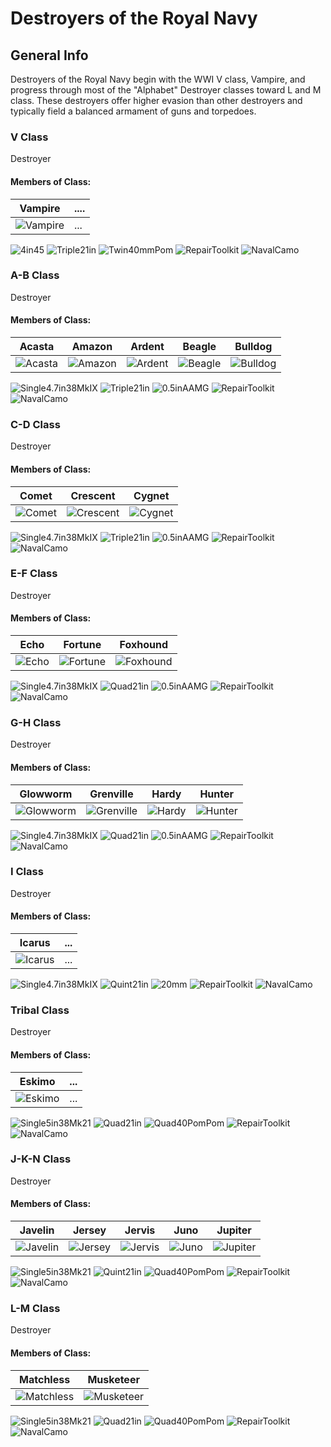 # Destroyers of the Royal Navy

## General Info

Destroyers of the Royal Navy begin with the WWI V class, Vampire, and progress through most of the "Alphabet" Destroyer classes toward L and M class. These destroyers offer higher evasion than other destroyers and typically field a balanced armament of guns and torpedoes.


### V Class

Destroyer <br/>

#### Members of Class: <br/>
Vampire | ....
| ----- | ----- |
![Vampire](/Icons/Ship/RoyalNavy/Vampire.png) |      ...        <br/>

![4in45](/Icons/Equipment/Guns/DD/Single4inMkV.png)
![Triple21in](/Icons/Equipment/Torpedo/Surface/Triple21inMkIX.png)
![Twin40mmPom](/Icons/Equipment/AA/Twin40mmPomPom.png)
![RepairToolkit](/Icons/Equipment/Auxiliary/RepairToolkit.png)
![NavalCamo](/Icons/Equipment/Auxiliary/NavalCamouflage.png) <br/>

### A-B Class <br/>

Destroyer <br/>

#### Members of Class: <br/>
Acasta | Amazon | Ardent | Beagle | Bulldog
| ------ | ------ | ------ | ------ | ------ |
![Acasta](/Icons/Ship/RoyalNavy/Acasta.png) | ![Amazon](/Icons/Ship/RoyalNavy/Amazon.png) | ![Ardent](/Icons/Ship/RoyalNavy/Ardent.png) | ![Beagle](/Icons/Ship/RoyalNavy/Beagle.png) | ![Bulldog](/Icons/Ship/RoyalNavy/Bulldog.png) <br/>

![Single4.7in38MkIX](/Icons/Equipment/Guns/DD/4.7in45MkIX.png)
![Triple21in](/Icons/Equipment/Torpedo/Surface/Triple21inMkIX.png)
![0.5inAAMG](/Icons/Equipment/AA/0.5inAAMG.png)
![RepairToolkit](/Icons/Equipment/Auxiliary/RepairToolkit.png)
![NavalCamo](/Icons/Equipment/Auxiliary/NavalCamouflage.png) <br/>

### C-D Class <br/>

Destroyer <br/>

#### Members of Class: <br/>
Comet | Crescent | Cygnet
| ------ | ------ | ------ |
![Comet](/Icons/Ship/RoyalNavy/Comet.png) | ![Crescent](/Icons/Ship/RoyalNavy/Crescent.png) | ![Cygnet](/Icons/Ship/RoyalNavy/Cygnet.png) <br/>

![Single4.7in38MkIX](/Icons/Equipment/Guns/DD/4.7in45MkIX.png)
![Triple21in](/Icons/Equipment/Torpedo/Surface/Triple21inMkIX.png)
![0.5inAAMG](/Icons/Equipment/AA/0.5inAAMG.png)
![RepairToolkit](/Icons/Equipment/Auxiliary/RepairToolkit.png)
![NavalCamo](/Icons/Equipment/Auxiliary/NavalCamouflage.png) <br/>

### E-F Class <br/>

Destroyer <br/>

#### Members of Class: <br/>
Echo | Fortune | Foxhound
| ------ | ------ | ------ 
![Echo](/Icons/Ship/RoyalNavy/Echo.png) | ![Fortune](/Icons/Ship/RoyalNavy/Fortune.png) | ![Foxhound](/Icons/Ship/RoyalNavy/Foxhound.png) <br/>

![Single4.7in38MkIX](/Icons/Equipment/Guns/DD/4.7in45MkIX.png)
![Quad21in](/Icons/Equipment/Torpedo/Surface/Quadruple21inMkIX.png)
![0.5inAAMG](/Icons/Equipment/AA/0.5inAAMG.png)
![RepairToolkit](/Icons/Equipment/Auxiliary/RepairToolkit.png)
![NavalCamo](/Icons/Equipment/Auxiliary/NavalCamouflage.png) <br/>

### G-H Class <br/>

Destroyer <br/>

#### Members of Class: <br/>
Glowworm | Grenville | Hardy | Hunter
| ------ | ------ | ------ | ------ |
![Glowworm](/Icons/Ship/RoyalNavy/Glowworm.png) | ![Grenville](/Icons/Ship/RoyalNavy/Grenville.png) | ![Hardy](/Icons/Ship/RoyalNavy/Hardy.png) | ![Hunter](/Icons/Ship/RoyalNavy/Hunter.png) <br/>

![Single4.7in38MkIX](/Icons/Equipment/Guns/DD/4.7in45MkIX.png)
![Quad21in](/Icons/Equipment/Torpedo/Surface/Quadruple21inMkIX.png)
![0.5inAAMG](/Icons/Equipment/AA/0.5inAAMG.png)
![RepairToolkit](/Icons/Equipment/Auxiliary/RepairToolkit.png)
![NavalCamo](/Icons/Equipment/Auxiliary/NavalCamouflage.png) <br/>

### I Class <br/>

Destroyer <br/>

#### Members of Class: <br/>
Icarus | ...
| ------ | ------ 
![Icarus](/Icons/Ship/RoyalNavy/Icarus.png) | ... <br/>


![Single4.7in38MkIX](/Icons/Equipment/Guns/DD/4.7in45MkIX.png)
![Quint21in](/Icons/Equipment/Torpedo/Surface/Quintuple21inMkIX.png)
![20mm](/Icons/Equipment/AA/20mmOerlikon.png)
![RepairToolkit](/Icons/Equipment/Auxiliary/RepairToolkit.png)
![NavalCamo](/Icons/Equipment/Auxiliary/NavalCamouflage.png) <br/>

### Tribal Class

Destroyer <br/>

#### Members of Class: <br/>
Eskimo | ...
| ------ | ------ 
![Eskimo](/Icons/Ship/RoyalNavy/Eskimo.png) | ... <br/>


![Single5in38Mk21](/Icons/Equipment/Guns/DD/4.7in45MkXII.png)
![Quad21in](/Icons/Equipment/Torpedo/Surface/Quadruple21inMkIX.png)
![Quad40PomPom](/Icons/Equipment/AA/Quad40mmPomPom.png)
![RepairToolkit](/Icons/Equipment/Auxiliary/RepairToolkit.png)
![NavalCamo](/Icons/Equipment/Auxiliary/NavalCamouflage.png) <br/>

### J-K-N Class <br/>

Destroyer <br/>

#### Members of Class: <br/>
Javelin | Jersey | Jervis | Juno | Jupiter <br/>
| ------ | ------ | ------ | ----- | ------ |
![Javelin](/Icons/Ship/RoyalNavy/Javelin.png) | ![Jersey](/Icons/Ship/RoyalNavy/Jersey.png) | ![Jervis](/Icons/Ship/RoyalNavy/Jervis.png) | ![Juno](/Icons/Ship/RoyalNavy/Juno.png) | ![Jupiter](/Icons/Ship/RoyalNavy/Jupiter.png) <br/>

![Single5in38Mk21](/Icons/Equipment/Guns/DD/4.7in45MkXII.png)
![Quint21in](/Icons/Equipment/Torpedo/Surface/Quintuple21inMkIX.png)
![Quad40PomPom](/Icons/Equipment/AA/Quad40mmPomPom.png)
![RepairToolkit](/Icons/Equipment/Auxiliary/RepairToolkit.png)
![NavalCamo](/Icons/Equipment/Auxiliary/NavalCamouflage.png) <br/>

### L-M Class <br/>

Destroyer <br/>

#### Members of Class: <br/>
Matchless | Musketeer <br/>
| ------ | ------ |
![Matchless](/Icons/Ship/RoyalNavy/Matchless.png) | ![Musketeer](/Icons/Ship/RoyalNavy/Musketeer.png) <br/>

![Single5in38Mk21](/Icons/Equipment/Guns/DD/4.7in50MkXI.png)
![Quad21in](/Icons/Equipment/Torpedo/Surface/Quadruple21inMkIX.png)
![Quad40PomPom](/Icons/Equipment/AA/Quad40mmPomPom.png)
![RepairToolkit](/Icons/Equipment/Auxiliary/RepairToolkit.png)
![NavalCamo](/Icons/Equipment/Auxiliary/NavalCamouflage.png) <br/>

